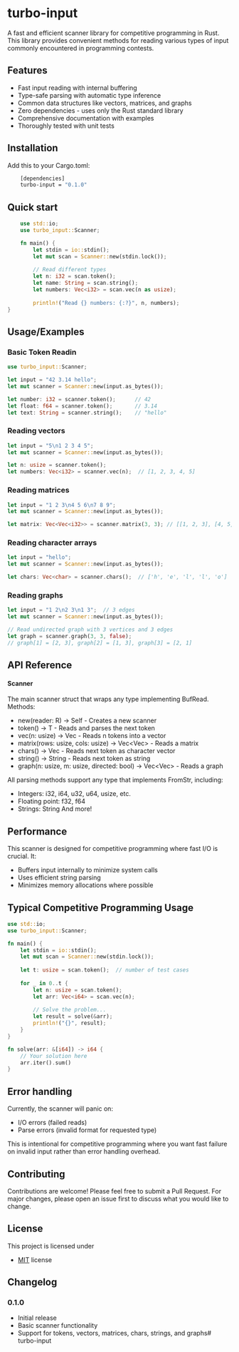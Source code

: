 
# turbo-input

A fast and efficient scanner library for competitive programming in Rust. This library provides convenient methods for reading various types of input commonly encountered in programming contests.



## Features

- Fast input reading with internal buffering
- Type-safe parsing with automatic type inference
- Common data structures like vectors, matrices, and graphs
- Zero dependencies - uses only the Rust standard library
- Comprehensive documentation with examples
- Thoroughly tested with unit tests


## Installation

Add this to your Cargo.toml:

```bash
    [dependencies]
    turbo-input = "0.1.0"
```
    
## Quick start

```rust
    use std::io;
    use turbo_input::Scanner;

    fn main() {
        let stdin = io::stdin();
        let mut scan = Scanner::new(stdin.lock());
        
        // Read different types
        let n: i32 = scan.token();
        let name: String = scan.string();
        let numbers: Vec<i32> = scan.vec(n as usize);
        
        println!("Read {} numbers: {:?}", n, numbers);
}
```
## Usage/Examples

### Basic Token Readin
```rust
use turbo_input::Scanner;

let input = "42 3.14 hello";
let mut scanner = Scanner::new(input.as_bytes());

let number: i32 = scanner.token();      // 42
let float: f64 = scanner.token();       // 3.14
let text: String = scanner.string();    // "hello"
```

### Reading vectors
```rust
let input = "5\n1 2 3 4 5";
let mut scanner = Scanner::new(input.as_bytes());

let n: usize = scanner.token();
let numbers: Vec<i32> = scanner.vec(n);  // [1, 2, 3, 4, 5]
```

### Reading matrices
```rust
let input = "1 2 3\n4 5 6\n7 8 9";
let mut scanner = Scanner::new(input.as_bytes());

let matrix: Vec<Vec<i32>> = scanner.matrix(3, 3); // [[1, 2, 3], [4, 5, 6], [7, 8, 9]]
```

### Reading character arrays
```rust
let input = "hello";
let mut scanner = Scanner::new(input.as_bytes());

let chars: Vec<char> = scanner.chars();  // ['h', 'e', 'l', 'l', 'o']
```

### Reading graphs 
```rust
let input = "1 2\n2 3\n1 3";  // 3 edges
let mut scanner = Scanner::new(input.as_bytes());

// Read undirected graph with 3 vertices and 3 edges
let graph = scanner.graph(3, 3, false);
// graph[1] = [2, 3], graph[2] = [1, 3], graph[3] = [2, 1]
```



## API Reference

#### Scanner<R>

The main scanner struct that wraps any type implementing BufRead.
Methods:

- new(reader: R) -> Self - Creates a new scanner
- token<T>() -> T - Reads and parses the next token
- vec<T>(n: usize) -> Vec<T> - Reads n tokens into a vector
- matrix<T>(rows: usize, cols: usize) -> Vec<Vec<T>> - Reads a matrix
- chars() -> Vec<char> - Reads next token as character vector
- string() -> String - Reads next token as string
- graph(n: usize, m: usize, directed: bool) -> Vec<Vec<usize>> - Reads a graph

All parsing methods support any type that implements FromStr, including:

- Integers: i32, i64, u32, u64, usize, etc.
- Floating point: f32, f64
- Strings: String
And more!



## Performance

This scanner is designed for competitive programming where fast I/O is crucial. It:

- Buffers input internally to minimize system calls
- Uses efficient string parsing
- Minimizes memory allocations where possible
## Typical Competitive Programming Usage

```rust
use std::io;
use turbo_input::Scanner;

fn main() {
    let stdin = io::stdin();
    let mut scan = Scanner::new(stdin.lock());
    
    let t: usize = scan.token();  // number of test cases
    
    for _ in 0..t {
        let n: usize = scan.token();
        let arr: Vec<i64> = scan.vec(n);
        
        // Solve the problem...
        let result = solve(&arr);
        println!("{}", result);
    }
}

fn solve(arr: &[i64]) -> i64 {
    // Your solution here
    arr.iter().sum()
}
```
## Error handling

Currently, the scanner will panic on:

- I/O errors (failed reads)
- Parse errors (invalid format for requested type)

This is intentional for competitive programming where you want fast failure on invalid input rather than error handling overhead.
## Contributing

Contributions are welcome! Please feel free to submit a Pull Request. For major changes, please open an issue first to discuss what you would like to change.


## License

This project is licensed under
- [MIT](https://choosealicense.com/licenses/mit/) license


## Changelog

### 0.1.0

- Initial release
- Basic scanner functionality
- Support for tokens, vectors, matrices, chars, strings, and graphs#   t u r b o - i n p u t 
 
 
